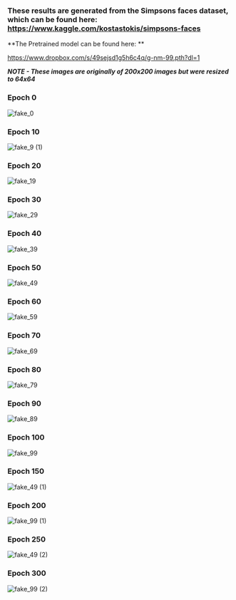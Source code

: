 ### These results are generated from the Simpsons faces dataset, which can be found here: https://www.kaggle.com/kostastokis/simpsons-faces

**The Pretrained model can be found here: **

https://www.dropbox.com/s/49sejsd1g5h6c4q/g-nm-99.pth?dl=1

_**NOTE - These images are originally of 200x200 images but were resized to 64x64**_

### Epoch 0

![fake_0](https://user-images.githubusercontent.com/26242097/54180917-d8041080-44c2-11e9-8ccf-81f61122d70c.png)

### Epoch 10

![fake_9 (1)](https://user-images.githubusercontent.com/26242097/54180906-d5a1b680-44c2-11e9-9373-13549cce73c2.png)

### Epoch 20

![fake_19](https://user-images.githubusercontent.com/26242097/54180916-d76b7a00-44c2-11e9-9268-4655c724d47b.png)

### Epoch 30

![fake_29](https://user-images.githubusercontent.com/26242097/54180915-d76b7a00-44c2-11e9-810a-b8526c595784.png)

### Epoch 40

![fake_39](https://user-images.githubusercontent.com/26242097/54180913-d6d2e380-44c2-11e9-9da5-24d7dc25f05f.png)

### Epoch 50

![fake_49](https://user-images.githubusercontent.com/26242097/54180912-d6d2e380-44c2-11e9-9e5b-cc5624c9b6ea.png)

### Epoch 60

![fake_59](https://user-images.githubusercontent.com/26242097/54180910-d6d2e380-44c2-11e9-8cca-2342d208708b.png)

### Epoch 70

![fake_69](https://user-images.githubusercontent.com/26242097/54180909-d63a4d00-44c2-11e9-87ba-c51b34adc838.png)

### Epoch 80

![fake_79](https://user-images.githubusercontent.com/26242097/54180908-d63a4d00-44c2-11e9-8e60-4de712fe027d.png)

### Epoch 90

![fake_89](https://user-images.githubusercontent.com/26242097/54180907-d63a4d00-44c2-11e9-9ec9-d69180d1c2fb.png)

### Epoch 100

![fake_99](https://user-images.githubusercontent.com/26242097/54180905-d5a1b680-44c2-11e9-95e3-07d695b9daf2.png)

### Epoch 150

![fake_49 (1)](https://user-images.githubusercontent.com/26242097/54181045-4ba61d80-44c3-11e9-887d-836a61b5fae6.png)

### Epoch 200

![fake_99 (1)](https://user-images.githubusercontent.com/26242097/54181044-4ba61d80-44c3-11e9-87be-21d817291fc8.png)

### Epoch 250

![fake_49 (2)](https://user-images.githubusercontent.com/26242097/54181049-4f39a480-44c3-11e9-8a72-d45f7eb984e7.png)

### Epoch 300

![fake_99 (2)](https://user-images.githubusercontent.com/26242097/54181048-4f39a480-44c3-11e9-852a-8c1d944a943d.png)
